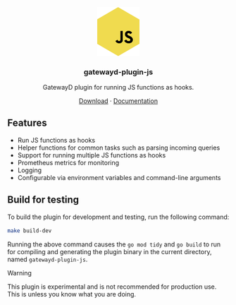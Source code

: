 <p align="center">
  <a href="https://docs.gatewayd.io/plugins/gatewayd-plugin-js">
    <picture>
      <img alt="gatewayd-plugin-js-logo" src="https://github.com/gatewayd-io/gatewayd-plugin-js/blob/main/assets/gatewayd-plugin-js-logo.png" width="96" />
    </picture>
  </a>
  <h3 align="center">gatewayd-plugin-js</h3>
  <p align="center">GatewayD plugin for running JS functions as hooks.</p>
</p>

<p align="center">
    <a href="https://github.com/gatewayd-io/gatewayd-plugin-js/releases">Download</a> ·
    <a href="https://docs.gatewayd.io/plugins/gatewayd-plugin-js">Documentation</a>
</p>

## Features

- Run JS functions as hooks
- Helper functions for common tasks such as parsing incoming queries
- Support for running multiple JS functions as hooks
- Prometheus metrics for monitoring
- Logging
- Configurable via environment variables and command-line arguments

## Build for testing

To build the plugin for development and testing, run the following command:

```bash
make build-dev
```

Running the above command causes the `go mod tidy` and `go build` to run for compiling and generating the plugin binary in the current directory, named `gatewayd-plugin-js`.

> [!WARNING]
> This plugin is experimental and is not recommended for production use. This is unless you know what you are doing.

